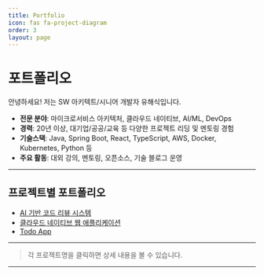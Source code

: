 ```yaml
---
title: Portfolio
icon: fas fa-project-diagram
order: 3
layout: page
---
```


# 포트폴리오

안녕하세요! 저는 SW 아키텍트/시니어 개발자 유해식입니다.
- **전문 분야**: 마이크로서비스 아키텍처, 클라우드 네이티브, AI/ML, DevOps
- **경력**: 20년 이상, 대기업/공공/교육 등 다양한 프로젝트 리딩 및 멘토링 경험
- **기술스택**: Java, Spring Boot, React, TypeScript, AWS, Docker, Kubernetes, Python 등
- **주요 활동**: 대외 강의, 멘토링, 오픈소스, 기술 블로그 운영

---

## 프로젝트별 포트폴리오

- [AI 기반 코드 리뷰 시스템](/portfolio/ai-code-review/)
- [클라우드 네이티브 웹 애플리케이션](/portfolio/cloud-native-webapp/)
- [Todo App](/portfolio/todo-app/)

---

> 각 프로젝트명을 클릭하면 상세 내용을 볼 수 있습니다. 

---